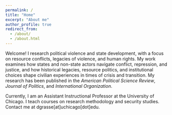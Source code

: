 ```yaml
---
permalink: /
title: "Home"
excerpt: "About me"
author_profile: true
redirect_from: 
  - /about/
  - /about.html
---
```


Welcome! I research political violence and state development, with a focus on resource conflicts, legacies of violence, and human rights. My work examines how states and non-state actors navigate conflict, repression, and justice, and how historical legacies, resource politics, and institutional choices shape civilian experiences in times of crisis and transition. My research has been published in the _American Political Science Review_, _Journal of Politics_, and _International Organization_. 

Currently, I am an Assistant Instructional Professor at the University of Chicago. I teach courses on research methodology and security studies. Contact me at dgrasse[at]uchicago[dot]edu.



